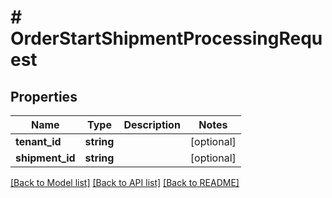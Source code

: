 # # OrderStartShipmentProcessingRequest


## Properties


Name | Type | Description | Notes
------------ | ------------- | ------------- | -------------
**tenant_id**| **string** |   | [optional]
**shipment_id**| **string** |   | [optional]


[[Back to Model list]](../../README.md#models) [[Back to API list]](../../README.md#endpoints) [[Back to README]](../../README.md)